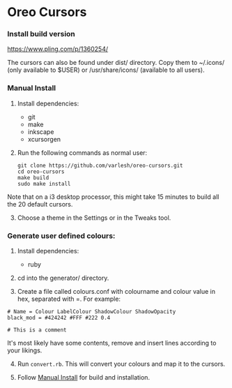 # Oreo Cursors

### Install build version

https://www.pling.com/p/1360254/

The cursors can also be found under dist/ directory. Copy them to ~/.icons/ (only available to $USER) or /usr/share/icons/ (available to all users).

### Manual Install

1. Install dependencies:

    - git
    - make
    - inkscape
    - xcursorgen

2. Run the following commands as normal user:

    ```
    git clone https://github.com/varlesh/oreo-cursors.git
    cd oreo-cursors
    make build
    sudo make install
    ```
Note that on a i3 desktop processor, this might take 15 minutes to build all the 20 default cursors.

3. Choose a theme in the Settings or in the Tweaks tool.

### Generate user defined colours:

1. Install dependencies:
    - ruby

2. cd into the generator/ directory.

3. Create a file called colours.conf with colourname and colour value in hex, separated with =. For example:

```
# Name = Colour LabelColour ShadowColour ShadowOpacity
black_mod = #424242 #FFF #222 0.4

# This is a comment
```
It's most likely have some contents, remove and insert lines according to your likings.

4. Run `convert.rb`. This will convert your colours and map it to the cursors.

5. Follow [Manual Install](https://github.com/Souravgoswami/oreo-cursors#manual-install) for build and installation.
